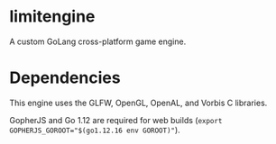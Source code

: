 # limitengine
A custom GoLang cross-platform game engine.

# Dependencies
This engine uses the GLFW, OpenGL, OpenAL, and Vorbis C libraries.

GopherJS and Go 1.12 are required for web builds (`export GOPHERJS_GOROOT="$(go1.12.16 env GOROOT)"`).
